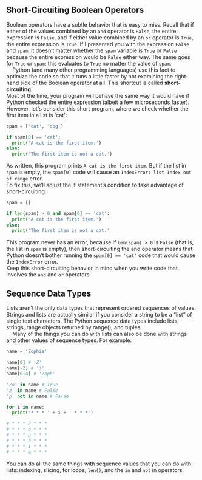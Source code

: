 ##  Short-Circuiting Boolean Operators
Boolean operators have a subtle behavior that is easy to miss. Recall that if either of the values combined by an `and` operator is `False`, the entire expression is `False`, and if either value combined by an `or` operator is `True`, the entire expression is `True`. If I presented you with the expression `False` and `spam`, it doesn’t matter whether the `spam` variable is `True` or `False` because the entire expression would be `False` either way. The same goes for `True` or `spam`; this evaluates to `True` no matter the value of `spam`.  
&nbsp;&nbsp;&nbsp;&nbsp;Python (and many other programming languages) use this fact to optimize the code so that it runs a little faster by not examining the right-hand side of the Boolean operator at all. This shortcut is called **short-circuiting**.  
Most of the time, your program will behave the same way it would have if Python checked the entire expression (albeit a few microseconds faster). However, let's consider this short program, where we check whether the first item in a list is 'cat':
```python
spam = ['cat', 'dog']

if spam[0] == 'cat':
  print('A cat is the first item.')
else:
  print('The first item is not a cat.')
```
As written, this program prints `A cat is the first item`. But if the list in `spam` is empty, the `spam[0]` code will cause an `IndexError: list Index out of range` error.  
To fix this, we’ll adjust the if statement’s condition to take advantage of short-circuiting:
```python
spam = []

if len(spam) > 0 and spam[0] == 'cat':
  print('A cat is the first item.')
else:
  print('The first item is not a cat.'
```
This program never has an error, because if `len(spam) > 0` is `False` (that is, the list in `spam` is empty), then short-circuiting the and operator means that Python doesn’t bother running the `spam[0] == 'cat'` code that would cause the `IndexError` error.  
Keep this short-circuiting behavior in mind when you write code that involves the `and` and `or` operators.

## Sequence Data Types
Lists aren’t the only data types that represent ordered sequences of values. Strings and lists are actually similar if you consider a string to be a “list” of single text characters. The Python sequence data types include lists, strings, range objects returned by range(), and tuples.  
&nbsp;&nbsp;&nbsp;&nbsp;Many of the things you can do with lists can also be done with strings and other values of sequence types. For example:
```python
name = 'Zophie'

name[0] # 'Z'
name[-2] # 'i'
name[0:4] # 'Zoph'

'Zo' in name # True
'z' in name # False
'p' not in name # False

for i in name:
  print('* * * ' + i + ' * * *')

# * * * Z * * *
# * * * o * * *
# * * * p * * *
# * * * h * * *
# * * * i * * *
# * * * e * * *
```
You can do all the same things with sequence values that you can do with lists: indexing, slicing, for loops, `len()`, and the  `in` and  `not` in operators.
